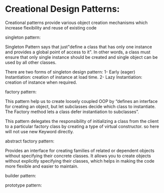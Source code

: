 # Creational Design Patterns:

Creational patterns provide various object creation mechanisms which increase flexibility and reuse of existing code

singleton pattern:

Singleton Pattern says that just"define a class that has only one instance and provides a global point of access to it". In other words, a class must ensure that only single instance should be created and single object can be used by all other classes.

There are two forms of singleton design pattern:
1- Early (eager) Instantiation: creation of instance at load time. 
2- Lazy Instantiation: creation of instance when required.


factory pattern:

This pattern  help us to create loosely coupled OOP by “defines an interface for creating an object, but let subclasses decide which class to instantiate. The Factory method lets a class defer instantiation to subclasses”.

This pattern delegates the responsibility of initializing a class from the client to a particular factory class by creating a type of virtual constructor. so here will not use new Keyword directly.

abstract factory pattern:

Provides an interface for creating families of related or dependent objects without specifying their concrete classes. It allows you to create objects without explicitly specifying their classes, which helps in making the code more flexible and easier to maintain.

builder pattern:

prototype pattern:
